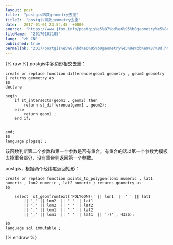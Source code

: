 ```yaml
---
layout: post
title:  "postgis函数geometry去重"
title2:  "postgis函数geometry去重"
date:   2017-01-01 23:54:45  +0800
source:  "https://www.jfox.info/postgis%e5%87%bd%e6%95%b0geometry%e5%8e%bb%e9%87%8d.html"
fileName:  "20170101185"
lang:  "zh_CN"
published: true
permalink: "2017/postgis%e5%87%bd%e6%95%b0geometry%e5%8e%bb%e9%87%8d.html"
---
```

{% raw %}
postgis中多边形相交去重：

    create or replace function difference(geom1 geometry , geom2 geometry ) returns geometry as
    $$
    declare
    
    begin
    	if st_intersects(geom1 , geom2) then
    		return st_difference(geom1 , geom2);
    	else
    		return geom1 ;
    	end if;
    
    
    end;
    $$
    language plpgsql ;

该函数判断第二个参数和第一个参数是否有重合，有重合的话以第一个参数为模板去掉重合部分，没有重合则返回第一个参数。

postgis，根据两个经纬度返回矩形：

    create or replace function points_to_polygon(lon1 numeric , lat1 numeric , lon2 numeric , lat2 numeric ) returns geometry as
    $$
    
    	select  st_geomfromtext('POLYGON((' || lon1  || ' ' || lat1
    		|| ',' || lon2  || ' ' || lat1
    		|| ',' || lon2  || ' ' || lat2
    		|| ',' || lon1  || ' ' || lat2
    		|| ',' || lon1  || ' ' || lat1  || '))' , 4326);
    
    $$
    language sql immutable ;
{% endraw %}
